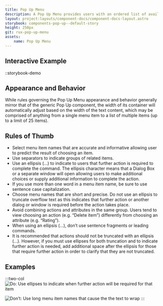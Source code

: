 ```yaml
---
title: Pop Up Menu
description: A Pop Up Menu provides users with an ordered list of available actions for a interactable item, contained within a Pop Up container component.
layout: project:layouts/component-docs/component-docs-layout.astro
storybook: components-pop-up--default-story
height: 250px
git: rux-pop-up-menu
assets:
    name: Pop Up Menu
---
```

## Interactive Example

::storybook-demo

## Appearance and Behavior

While rules governing the Pop Up Menu appearance and behavior generally mirror that of the generic Pop Up component, the width of its container will automatically adjust based on the width of the text content, which may be comprised of anything from a single menu item to a list of multiple items (up to a limit of 25 items).

## Rules of Thumb

- Select menu item names that are accurate and informative allowing user to predict the result of choosing an item.
- Use separators to indicate groups of related items.
- Use an ellipsis (…) to indicate to users that further action is required to complete the command. The ellipsis character means that a Dialog Box or a separate window will open allowing users to make additional choices or supply additional information to complete the action.
- If you use more than one word in a menu item name, be sure to use sentence case capitalization.
- Choose menu names that are short and precise. Do not use an ellipsis to truncate overflow text as this indicates that further action or another dialog or window is required before the action takes place.
- Avoid combining actions and attributes in the same group. Users tend to view choosing an action (e.g. “Delete item”) differently from choosing an attribute (e.g. “Rating”).
- When using an ellipsis (…), don’t use sentence fragments or leading commands. 
- It is recommended that actions should not be truncated with an ellipsis (…). However, if you must use ellipses for both truncation and to indicate further action is needed, add additional space after the ellipsis for those that require further action in order to clarify that they are not truncated.

## Examples
:::two-col
![Do: Use ellipses to indicate when further action will be required for that item](/img/patterns/popup-menu-do-1.png "Do: Use ellipses to indicate when further action will be required for that item")

![Don’t: Use long menu item names that cause the the text to wrap](/img/patterns/popup-menu-dont-1.png "Don't: Use long menu item names that cause the the text to wrap")
:::

